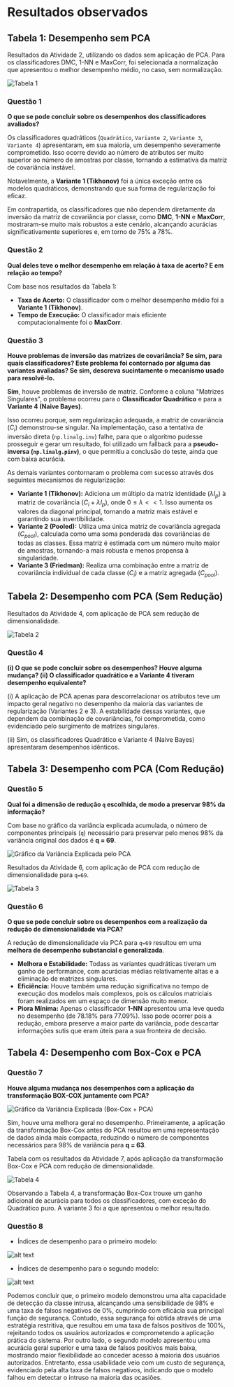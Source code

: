 <script type="text/javascript" src="http://cdn.mathjax.org/mathjax/latest/MathJax.js?config=TeX-AMS-MML_HTMLorMML"></script>
<script type="text/x-mathjax-config">
  MathJax.Hub.Config({ tex2jax: {inlineMath: [['$', '$']]}, messageStyle: "none" });
</script>

# Resultados observados

## Tabela 1: Desempenho sem PCA

Resultados da Atividade 2, utilizando os dados sem aplicação de PCA. Para os classificadores DMC, 1-NN e MaxCorr, foi selecionada a normalização que apresentou o melhor desempenho médio, no caso, sem normalização.

![Tabela 1](image-3.png)

### Questão 1
**O que se pode concluir sobre os desempenhos dos classificadores avaliados?**

Os classificadores quadráticos (`Quadrático`, `Variante 2`, `Variante 3`, `Variante 4`) apresentaram, em sua maioria, um desempenho severamente comprometido. Isso ocorre devido ao número de atributos ser muito superior ao número de amostras por classe, tornando a estimativa da matriz de covariância instável.

Notavelmente, a **Variante 1 (Tikhonov)** foi a única exceção entre os modelos quadráticos, demonstrando que sua forma de regularização foi eficaz.

Em contrapartida, os classificadores que não dependem diretamente da inversão da matriz de covariância por classe, como **DMC**, **1-NN** e **MaxCorr**, mostraram-se muito mais robustos a este cenário, alcançando acurácias significativamente superiores e, em torno de 75% a 78%.

### Questão 2
**Qual deles teve o melhor desempenho em relação à taxa de acerto? E em relação ao tempo?**

Com base nos resultados da Tabela 1:
- **Taxa de Acerto:** O classificador com o melhor desempenho médio foi a **Variante 1 (Tikhonov)**.
- **Tempo de Execução:** O classificador mais eficiente computacionalmente foi o **MaxCorr**.

### Questão 3
**Houve problemas de inversão das matrizes de covariância? Se sim, para quais classificadores? Este problema foi contornado por alguma das variantes avaliadas? Se sim, descreva sucintamente o mecanismo usado para resolvê-lo.**

**Sim**, houve problemas de inversão de matriz. Conforme a coluna "Matrizes Singulares", o problema ocorreu  para o **Classificador Quadrático** e para a **Variante 4 (Naive Bayes)**.

Isso ocorreu porque, sem regularização adequada, a matriz de covariância ($C_i$) demonstrou-se singular. Na implementação, caso a tentativa de inversão direta (`np.linalg.inv`) falhe, para que o algoritmo pudesse prosseguir e gerar um resultado, foi utilizado um fallback para a **pseudo-inversa (`np.linalg.pinv`)**, o que permitiu a conclusão do teste, ainda que com baixa acurácia.

As demais variantes contornaram o problema com sucesso através dos seguintes mecanismos de regularização:

- **Variante 1 (Tikhonov):** Adiciona um múltiplo da matriz identidade ($\lambda I_p$) à matriz de covariância ($C_i + \lambda I_p$), onde $0 \leq \lambda << 1$. Isso aumenta os valores da diagonal principal, tornando a matriz mais estável e garantindo sua invertibilidade.
- **Variante 2 (Pooled):** Utiliza uma única matriz de covariância agregada ($C_{pool}$), calculada como uma soma ponderada das covariâncias de todas as classes. Essa matriz é estimada com um número muito maior de amostras, tornando-a mais robusta e menos propensa à singularidade.
- **Variante 3 (Friedman):** Realiza uma combinação entre a matriz de covariância individual de cada classe ($C_i$) e a matriz agregada ($C_{pool}$).

## Tabela 2: Desempenho com PCA (Sem Redução)

Resultados da Atividade 4, com aplicação de PCA sem redução de dimensionalidade.

![Tabela 2](image-7.jpg)

### Questão 4
**(i) O que se pode concluir sobre os desempenhos? Houve alguma mudança? (ii) O classificador quadrático e a Variante 4 tiveram desempenho equivalente?**

(i) A aplicação de PCA apenas para descorrelacionar os atributos  teve um impacto geral negativo no desempenho da maioria das variantes de regularização (Variantes 2 e 3). A estabilidade dessas variantes, que dependem da combinação de covariâncias, foi comprometida, como evidenciado pelo surgimento de matrizes singulares.

(ii) Sim, os classificadores Quadrático e Variante 4 (Naive Bayes) apresentaram desempenhos idênticos.

## Tabela 3: Desempenho com PCA (Com Redução)

### Questão 5
**Qual foi a dimensão de redução `q` escolhida, de modo a preservar 98% da informação?**

Com base no gráfico da variância explicada acumulada, o número de componentes principais (`q`) necessário para preservar pelo menos 98% da variância original dos dados é **q = 69**.

![Gráfico da Variância Explicada pelo PCA](veq_pca.png)

Resultados da Atividade 6, com aplicação de PCA com redução de dimensionalidade para `q=69`.

![Tabela 3](image-6.png)

### Questão 6
**O que se pode concluir sobre os desempenhos com a realização da redução de dimensionalidade via PCA?**

A redução de dimensionalidade via PCA para `q=69` resultou em uma **melhora de desempenho substancial e generalizada**.
- **Melhora e Estabilidade:** Todass as variantes quadráticas tiveram um ganho de performance, com acurácias médias relativamente altas e a eliminação de matrizes singulares.
- **Eficiência:** Houve também uma redução significativa no tempo de execução dos modelos mais complexos, pois os cálculos matriciais foram realizados em um espaço de dimensão muito menor.
- **Piora Mínima:** Apenas o classificador **1-NN** apresentou uma leve queda no desempenho (de 78.18% para 77.09%). Isso pode ocorrer pois a redução, embora preserve a maior parte da variância, pode descartar informações sutis que eram úteis para a sua fronteira de decisão.

## Tabela 4: Desempenho com Box-Cox e PCA

### Questão 7
**Houve alguma mudança nos desempenhos com a aplicação da transformação BOX-COX juntamente com PCA?**

![Gráfico da Variância Explicada (Box-Cox + PCA)](veq_pcaboxcox.png)

Sim, houve uma melhora geral no desempenho. Primeiramente, a aplicação da transformação Box-Cox antes do PCA resultou em uma representação de dados ainda mais compacta, reduzindo o número de componentes necessários para 98% de variância para **q = 63**.

Tabela com os resultados da Atividade 7, após aplicação da transformação Box-Cox e PCA com redução de dimensionalidade.

![Tabela 4](image-4.png)

Observando a Tabela 4, a transformação Box-Cox trouxe um ganho adicional de acurácia para todos os classificadores, com exceção do Quadrático puro. A variante 3 foi a que apresentou o melhor resultado.

### Questão 8

- Índices de desempenho para o primeiro modelo:

![alt text](image-7.png)

- Índices de desempenho para o segundo modelo:

![alt text](image-8.png)
  
Podemos concluir que, o primeiro modelo demonstrou uma alta capacidade de detecção da classe intrusa, alcançando uma sensibilidade de 98% e uma taxa de falsos negativos de 0%, cumprindo com eficácia sua principal função de segurança. Contudo, essa segurança foi obtida através de uma estratégia restritiva, que resultou em uma taxa de falsos positivos de 100%, rejeitando todos os usuários autorizados e comprometendo a aplicação prática do sistema. Por outro lado, o segundo modelo apresentou uma acurácia geral superior e uma taxa de falsos positivos mais baixa, mostrando maior flexibilidade ao conceder acesso à maioria dos usuários autorizados. Entretanto, essa usabilidade veio com um custo de segurança, evidenciado pela alta taxa de falsos negativos, indicando que o modelo falhou em detectar o intruso na maioria das ocasiões.

